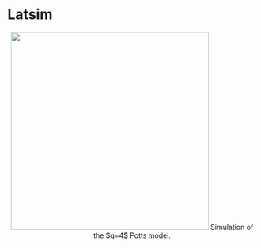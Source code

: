 # Latsim

<p align="center">
<img src="https://user-images.githubusercontent.com/49154901/113180001-87e67b00-9250-11eb-99c8-26eca989bf41.png" width="400" height="400"/>
Simulation of the $q=4$ Potts model.
</p>
